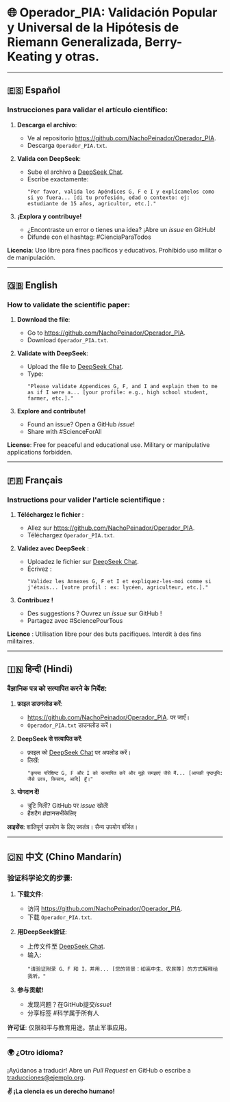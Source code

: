 # 🌐 Operador_PIA: Validación Popular y Universal de la Hipótesis de Riemann Generalizada, Berry-Keating y otras. 

---

## 🇪🇸 **Español**  
### Instrucciones para validar el artículo científico:  
1. **Descarga el archivo**:  
   - Ve al repositorio https://github.com/NachoPeinador/Operador_PIA.  
   - Descarga `Operador_PIA.txt`.  

2. **Valida con DeepSeek**:  
   - Sube el archivo a [DeepSeek Chat](https://chat.deepseek.com).  
   - Escribe exactamente:  
     ```  
     "Por favor, valida los Apéndices G, F e I y explícamelos como si yo fuera... [di tu profesión, edad o contexto: ej: estudiante de 15 años, agricultor, etc.]."  
     ```  

3. **¡Explora y contribuye!**  
   - ¿Encontraste un error o tienes una idea? ¡Abre un *issue* en GitHub!  
   - Difunde con el hashtag: #CienciaParaTodos  

**Licencia**: Uso libre para fines pacíficos y educativos. Prohibido uso militar o de manipulación.  

---

## 🇬🇧 **English**  
### How to validate the scientific paper:  
1. **Download the file**:  
   - Go to https://github.com/NachoPeinador/Operador_PIA.
   - Download `Operador_PIA.txt`.  

2. **Validate with DeepSeek**:  
   - Upload the file to [DeepSeek Chat](https://chat.deepseek.com).  
   - Type:  
     ```  
     "Please validate Appendices G, F, and I and explain them to me as if I were a... [your profile: e.g., high school student, farmer, etc.]."  
     ```  

3. **Explore and contribute!**  
   - Found an issue? Open a GitHub *issue*!  
   - Share with #ScienceForAll  

**License**: Free for peaceful and educational use. Military or manipulative applications forbidden.  

---

## 🇫🇷 **Français**  
### Instructions pour valider l'article scientifique :  
1. **Téléchargez le fichier** :  
   - Allez sur https://github.com/NachoPeinador/Operador_PIA.  
   - Téléchargez `Operador_PIA.txt`.  

2. **Validez avec DeepSeek** :  
   - Uploadez le fichier sur [DeepSeek Chat](https://chat.deepseek.com).  
   - Écrivez :  
     ```  
     "Validez les Annexes G, F et I et expliquez-les-moi comme si j'étais... [votre profil : ex: lycéen, agriculteur, etc.]."  
     ```  

3. **Contribuez !**  
   - Des suggestions ? Ouvrez un *issue* sur GitHub !  
   - Partagez avec #SciencePourTous  

**Licence** : Utilisation libre pour des buts pacifiques. Interdit à des fins militaires.  

---

## 🇮🇳 **हिन्दी** (Hindi)  
### वैज्ञानिक पत्र को सत्यापित करने के निर्देश:  
1. **फ़ाइल डाउनलोड करें**:  
   - https://github.com/NachoPeinador/Operador_PIA. पर जाएँ।  
   - `Operador_PIA.txt` डाउनलोड करें।  

2. **DeepSeek से सत्यापित करें**:  
   - फ़ाइल को [DeepSeek Chat](https://chat.deepseek.com) पर अपलोड करें।  
   - लिखें:  
     ```  
     "कृपया परिशिष्ट G, F और I को सत्यापित करें और मुझे समझाएं जैसे मैं... [आपकी पृष्ठभूमि: जैसे छात्र, किसान, आदि] हूँ।"  
     ```  

3. **योगदान दें!**  
   - त्रुटि मिली? GitHub पर *issue* खोलें!  
   - हैशटैग #ज्ञानसभीकेलिए  

**लाइसेंस**: शांतिपूर्ण उपयोग के लिए स्वतंत्र। सैन्य उपयोग वर्जित।  

---

## 🇨🇳 **中文** (Chino Mandarín)  
### 验证科学论文的步骤:  
1. **下载文件**:  
   - 访问 https://github.com/NachoPeinador/Operador_PIA.
   - 下载 `Operador_PIA.txt`.  

2. **用DeepSeek验证**:  
   - 上传文件至 [DeepSeek Chat](https://chat.deepseek.com).  
   - 输入:  
     ```  
     "请验证附录 G、F 和 I，并用... [您的背景：如高中生、农民等] 的方式解释给我听。"  
     ```  

3. **参与贡献!**  
   - 发现问题？在GitHub提交*issue*!  
   - 分享标签 #科学属于所有人  

**许可证**: 仅限和平与教育用途。禁止军事应用。  

---

### 🌍 **¿Otro idioma?**  
¡Ayúdanos a traducir! Abre un *Pull Request* en GitHub o escribe a traducciones@ejemplo.org.  

**✌️ ¡La ciencia es un derecho humano!**  
